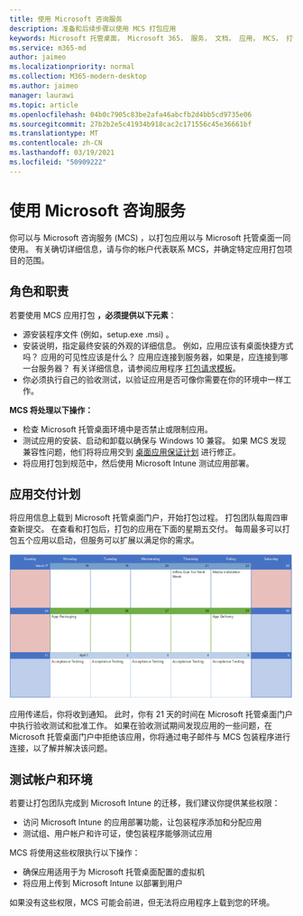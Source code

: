 ```yaml
---
title: 使用 Microsoft 咨询服务
description: 准备和后续步骤以使用 MCS 打包应用
keywords: Microsoft 托管桌面， Microsoft 365， 服务， 文档， 应用， MCS， 打包
ms.service: m365-md
author: jaimeo
ms.localizationpriority: normal
ms.collection: M365-modern-desktop
ms.author: jaimeo
manager: laurawi
ms.topic: article
ms.openlocfilehash: 04b0c7905c83be2afa46abcfb2d4bb5cd9735e06
ms.sourcegitcommit: 27b2b2e5c41934b918cac2c171556c45e36661bf
ms.translationtype: MT
ms.contentlocale: zh-CN
ms.lasthandoff: 03/19/2021
ms.locfileid: "50909222"
---
```

# <a name="working-with-microsoft-consulting-services"></a>使用 Microsoft 咨询服务

你可以与 Microsoft 咨询服务 (MCS) ，以打包应用以与 Microsoft 托管桌面一同使用。 有关确切详细信息，请与你的帐户代表联系 MCS，并确定特定应用打包项目的范围。

## <a name="roles-and-responsibilities"></a>角色和职责

若要使用 MCS 应用打包 **，必须提供以下元素**：

- 源安装程序文件 (例如，setup.exe .msi) 。
- 安装说明，指定最终安装的外观的详细信息。 例如，应用应该有桌面快捷方式吗？ 应用的可见性应该是什么？ 应用应连接到服务器，如果是，应连接到哪一台服务器？ 有关详细信息，请参阅应用程序 [打包请求模板](https://github.com/MicrosoftDocs/microsoft-365-docs/raw/public/microsoft-365/managed-desktop/get-ready/downloads/app-packaging-template.docx)。
- 你必须执行自己的验收测试，以验证应用是否可像你需要在你的环境中一样工作。

**MCS 将处理以下操作：**

- 检查 Microsoft 托管桌面环境中是否禁止或限制应用。
- 测试应用的安装、启动和卸载以确保与 Windows 10 兼容。 如果 MCS 发现兼容性问题，他们将将应用交到 [桌面应用保证计划](/fasttrack/win-10-desktop-app-assure) 进行修正。
- 将应用打包到规范中，然后使用 Microsoft Intune 测试应用部署。

## <a name="app-delivery-schedule"></a>应用交付计划

将应用信息上载到 Microsoft 托管桌面门户，开始打包过程。 打包团队每周四审查新提交。 在查看和打包后，打包的应用在下面的星期五交付。 每周最多可以打包五个应用以启动，但服务可以扩展以满足你的需求。

![显示应用在此示例) 中周四 (21 日的日历、第二天的媒体验证、 (年 25 日) 周一打包，以及下一个周五 (29 日) ](../../media/MCS-cal.png)

应用传递后，你将收到通知。 此时，你有 21 天的时间在 Microsoft 托管桌面门户中执行验收测试和批准工作。 如果在验收测试期间发现应用的一些问题，在 Microsoft 托管桌面门户中拒绝该应用，你将通过电子邮件与 MCS 包装程序进行连接，以了解并解决该问题。

## <a name="testing-accounts-and-environment"></a>测试帐户和环境

若要让打包团队完成到 Microsoft Intune 的迁移，我们建议你提供某些权限：
 
-   访问 Microsoft Intune 的应用部署功能，让包装程序添加和分配应用 
-   测试组、用户帐户和许可证，使包装程序能够测试应用

MCS 将使用这些权限执行以下操作：
 
-   确保应用适用于为 Microsoft 托管桌面配置的虚拟机
-   将应用上传到 Microsoft Intune 以部署到用户

如果没有这些权限，MCS 可能会前进，但无法将应用程序上载到您的环境。